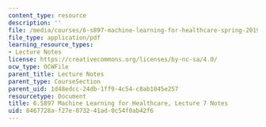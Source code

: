 ```yaml
---
content_type: resource
description: ''
file: /media/courses/6-s897-machine-learning-for-healthcare-spring-2019/8467728af27e073241ad0c54f0ab42f6_MIT6_S897S19_lec7note.pdf
file_type: application/pdf
learning_resource_types:
- Lecture Notes
license: https://creativecommons.org/licenses/by-nc-sa/4.0/
ocw_type: OCWFile
parent_title: Lecture Notes
parent_type: CourseSection
parent_uid: 1d48edcc-24db-1ff9-4c54-c8ab1045e257
resourcetype: Document
title: 6.S897 Machine Learning for Healthcare, Lecture 7 Notes
uid: 8467728a-f27e-0732-41ad-0c54f0ab42f6
---
```

